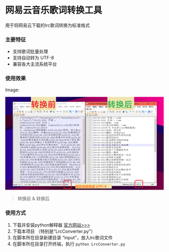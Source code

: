 # 网易云音乐歌词转换工具
用于将网易云下载的lrc歌词转换为标准格式

### 主要特征

- 支持歌词批量处理
- 支持自动转为 UTF-8 
- 兼容各大主流系统平台

### 使用效果

Image:

![](https://raw.githubusercontent.com/hui-shao/python-toolkit/text-tools/NetEaseCloudMusic-LyricConverter/README1.png)

> 转换前 & 转换后

### 使用方式

1. 下载并安装python解释器  [官方网站>>>](https://www.python.org/)
2. 下载本项目 （特别是“LrcConverter.py”）
3. 在脚本所在目录新建目录 “input”，放入lrc歌词文件
4. 在脚本所在目录打开终端，执行 `python LrcConverter.py`
